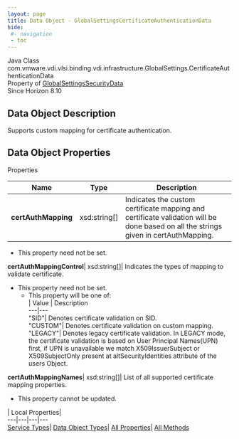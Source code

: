 ```yaml
---
layout: page
title: Data Object - GlobalSettingsCertificateAuthenticationData
hide:
 #- navigation
 - toc
---
```






Java Class
    com.vmware.vdi.vlsi.binding.vdi.infrastructure.GlobalSettings.CertificateAuthenticationData  
Property of
     [GlobalSettingsSecurityData](vdi.infrastructure.GlobalSettings.SecurityData.md#field_detail)  
Since 
    Horizon 8.10

## Data Object Description 

Supports custom mapping for certificate authentication. 

## Data Object Properties

Properties

Name |  Type |  Description   
---|---|---  
**certAuthMapping**|  xsd:string[]|  Indicates the custom certificate mapping and certificate validation will be done based on all the strings given in certAuthMapping.   


* This property need not be set.

  
**certAuthMappingControl**|  xsd:string[]|  Indicates the types of mapping to validate certificate.   


* This property need not be set.
  * This property will be one of:  
|  Value |  Description   
---|---  
"SID"| Denotes certificate validation on SID.  
"CUSTOM"| Denotes certificate validation on custom mapping.  
"LEGACY"| Denotes legacy certificate validation. In LEGACY mode, the certificate validation is based on User Principal Names(UPN) first, if UPN is unavailable we match X509IssuerSubject or X509SubjectOnly present at altSecurityIdentities attribute of the users Object.  

  
**certAuthMappingNames**|  xsd:string[]|  List of all supported certificate mapping properties.   


* This property cannot be updated.

  
  
  
 | Local Properties|   
---|---|---|---  
[Service Types](index-mo_types.md)| [Data Object Types](index-do_types.md)| [All Properties](index-properties.md)| [All Methods](index-methods.md)  
  
  

